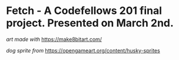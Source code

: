 # Fetch - A Codefellows 201 final project. Presented on March 2nd.

_art made with_
https://make8bitart.com/

_dog sprite from_
https://opengameart.org/content/husky-sprites